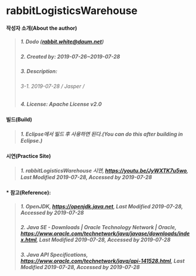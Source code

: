 # rabbitLogisticsWarehouse
#### 작성자 소개(About the author)
> ##### 1. Dodo (rabbit.white@daum.net)
> ##### 2. Created by: 2019-07-26~2019-07-28
> ##### 3. Description: 
> ###### 3-1. 2019-07-28 / Jasper / 
> ##### 4. License: Apache License v2.0


#### 빌드(Build)
> ##### 1. Eclipse에서 빌드 후 사용하면 된다.(You can do this after building in Eclipse.)

#### 시연(Practice Site)
> ##### 1. rabbitLogisticsWarehouse 시연, https://youtu.be/JyWXTK7u5wo, Last Modified 2019-07-28, Accessed by 2019-07-28

#### * 참고(Reference):
> ##### 1. OpenJDK, https://openjdk.java.net, Last Modified 2019-07-28, Accessed by 2019-07-28
> ##### 2. Java SE - Downloads | Oracle Technology Network | Oracle, https://www.oracle.com/technetwork/java/javase/downloads/index.html, Last Modified 2019-07-28, Accessed by 2019-07-28
> ##### 3. Java API Specifications, https://www.oracle.com/technetwork/java/api-141528.html, Last Modified 2019-07-28, Accessed by 2019-07-28
